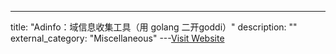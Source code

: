 ---
title: "Adinfo：域信息收集工具（用 golang 二开goddi）"
description: ""
external_category: "Miscellaneous"
---[Visit Website](https://github.com/lzzbb/Adinfo)

